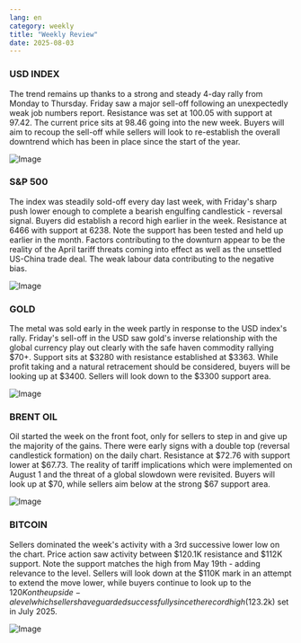 ```yaml
---
lang: en
category: weekly
title: "Weekly Review"
date: 2025-08-03
---
```


### USD INDEX

The trend remains up thanks to a strong and steady 4-day rally from Monday to Thursday. Friday saw a major sell-off following an unexpectedly weak job numbers report. Resistance was set at 100.05 with support at 97.42. The current price sits at 98.46 going into the new week. Buyers will aim to recoup the sell-off while sellers will look to re-establish the overall downtrend which has been in place since the start of the year.   

![Image](https://markleighedu.github.io/img/Aug-2025/03-Aug-2025/usdindex.jpg)

### S&P 500

The index was steadily sold-off every day last week, with Friday's sharp push lower enough to complete a bearish engulfing candlestick - reversal signal. Buyers did establish a record high earlier in the week. Resistance at 6466 with support at 6238. Note the support has been tested and held up earlier in the month. Factors contributing to the downturn appear to be the reality of the April tariff threats coming into effect as well as the unsettled US-China trade deal. The weak labour data contributing to the negative bias.  

![Image](https://markleighedu.github.io/img/Aug-2025/03-Aug-2025/sp500.jpg)

### GOLD

The metal was sold early in the week partly in response to the USD index's rally. Friday's sell-off in the USD saw gold's inverse relationship with the global currency play out clearly with the safe haven commodity rallying $70+. Support sits at $3280 with resistance established at $3363. While profit taking and a natural retracement should be considered, buyers will be looking up at $3400. Sellers will look down to the $3300 support area.  

![Image](https://markleighedu.github.io/img/Aug-2025/03-Aug-2025/gold.jpg)

### BRENT OIL

Oil started the week on the front foot, only for sellers to step in and give up the majority of the gains. There were early signs with a double top (reversal candlestick formation) on the daily chart. Resistance at $72.76 with support lower at $67.73. The reality of tariff implications which were implemented on August 1 and the threat of a global slowdown were revisited. Buyers will look up at $70, while sellers aim below at the strong $67 support area.

![Image](https://markleighedu.github.io/img/Aug-2025/03-Aug-2025/brentoil.jpg)

### BITCOIN

Sellers dominated the week's activity with a 3rd successive lower low on the chart. Price action saw activity between $120.1K resistance and $112K support. Note the support matches the high from May 19th - adding relevance to the level. Sellers will look down at the $110K mark in an attempt to extend the move lower, while buyers continue to look up to the $120K on the upside - a level which sellers have guarded successfully since the record high ($123.2k) set in July 2025.  

![Image](https://markleighedu.github.io/img/Aug-2025/03-Aug-2025/bitcoin.jpg)

